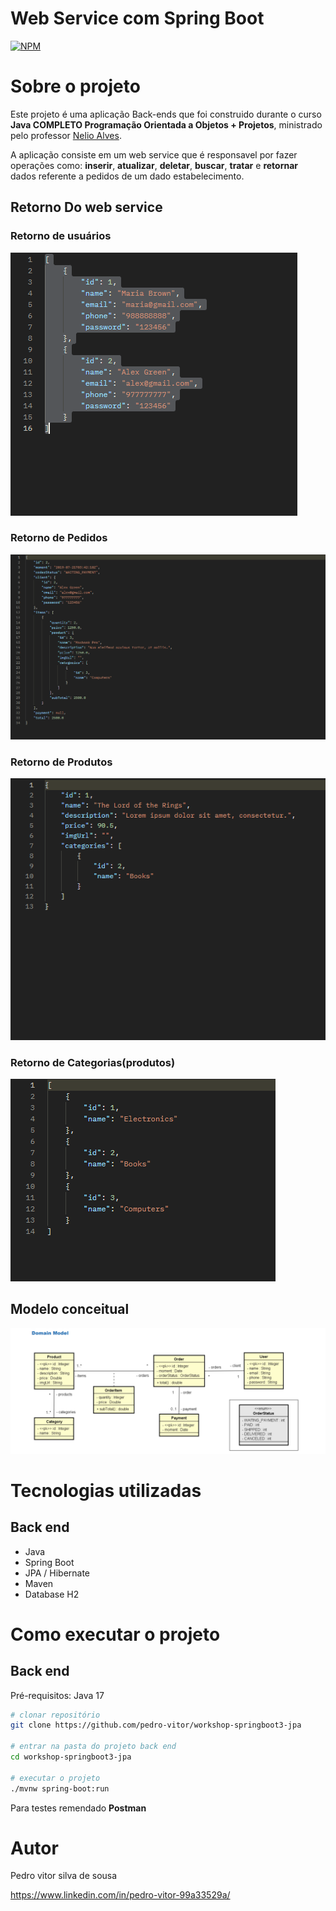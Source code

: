 #  Web Service com Spring Boot
[![NPM](https://img.shields.io/npm/l/react)](https://github.com/pedro-vitor/workshop-springboot3-jpa/blob/main/LICENSE) 

# Sobre o projeto
Este projeto é uma aplicação Back-ends que foi construido durante o curso **Java COMPLETO Programação Orientada a Objetos + Projetos**, ministrado pelo professor [Nelio Alves](https://github.com/acenelio).

A aplicação consiste em um web service que é responsavel por fazer operações como: **inserir**, **atualizar**, **deletar**, **buscar**, **tratar** e **retornar** dados referente a pedidos de um dado estabelecimento.

## Retorno Do web service

### Retorno de usuários
![Retorno de usuarios](https://github.com/pedro-vitor/assets/blob/main/web-service-Spring-boot/return-users.png)

### Retorno de Pedidos
![Retorno de usuarios](https://github.com/pedro-vitor/assets/blob/main/web-service-Spring-boot/return-ordens.png)

### Retorno de Produtos
![Retorno de usuarios](https://github.com/pedro-vitor/assets/blob/main/web-service-Spring-boot/return-product.png)

### Retorno de Categorias(produtos)
![Retorno de usuarios](https://github.com/pedro-vitor/assets/blob/main/web-service-Spring-boot/return-categories.png)

## Modelo conceitual
![Modelo Conceitual](https://github.com/pedro-vitor/assets/blob/main/web-service-Spring-boot/modelo-relacional-spring.png)

# Tecnologias utilizadas
## Back end
- Java
- Spring Boot
- JPA / Hibernate
- Maven
- Database H2
  
# Como executar o projeto

## Back end
Pré-requisitos: Java 17

```bash
# clonar repositório
git clone https://github.com/pedro-vitor/workshop-springboot3-jpa

# entrar na pasta do projeto back end
cd workshop-springboot3-jpa

# executar o projeto
./mvnw spring-boot:run
```
Para testes remendado **Postman**
# Autor

Pedro vitor silva de sousa

https://www.linkedin.com/in/pedro-vitor-99a33529a/
